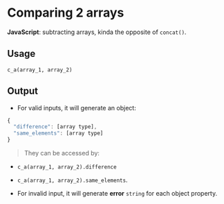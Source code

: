 # Comparing 2 arrays
**JavaScript**: subtracting arrays, kinda the opposite of `concat()`.

## Usage

`c_a(array_1, array_2)`

## Output

- For valid inputs, it will generate an object:
```javascript
{
  "difference": [array type],
  "same_elements": [array type]
}
```
 > They can be accessed by:
  - `c_a(array_1, array_2).difference`
  - `c_a(array_1, array_2).same_elements`.

- For invalid input, it will generate **error** `string` for each object property.

